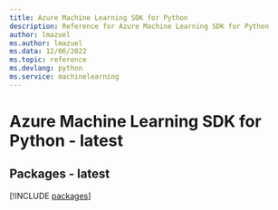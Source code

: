 ```yaml
---
title: Azure Machine Learning SDK for Python
description: Reference for Azure Machine Learning SDK for Python
author: lmazuel
ms.author: lmazuel
ms.data: 12/06/2022
ms.topic: reference
ms.devlang: python
ms.service: machinelearning
---
```

# Azure Machine Learning SDK for Python - latest
## Packages - latest
[!INCLUDE [packages](machine-learning-index.md)]